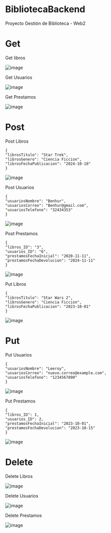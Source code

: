 # BibliotecaBackend
Proyecto Gestión de Biblioteca - Web2

# Get
Get libros

![image](https://github.com/user-attachments/assets/34f57ef3-f658-422f-92ed-203391bdbb91)

Get Usuarios

![image](https://github.com/user-attachments/assets/1b7c0faf-a903-40c5-b4d3-e0782d6ead6c)

Get Prestamos

![image](https://github.com/user-attachments/assets/81409138-6605-4e3a-ae80-0750baa2d940)

# Post

Post Libros

    {
    "librosTitulo": "Star Trek",
    "librosGenero": "Ciencia Ficcion",
    "librosFechaPublicacion": "2024-10-10"
    }
![image](https://github.com/user-attachments/assets/448a115d-64b0-4e87-84c3-0081d17cc873)

Post Usuarios

    {
    "usuariosNombre": "Benhur",
    "usuariosCorreo": "Benhur@gmail.com",
    "usuariosTelefono": "32434353"
    }
![image](https://github.com/user-attachments/assets/7df504ea-4e4a-4365-b032-a509c8cd8a87)

Post Prestamos

    {
    "libros_ID": "3",
    "usuarios_ID": "6",
    "prestamosFechaInicial": "2020-11-11",
    "prestamosFechaDevolucion": "2024-11-11"
    }
![image](https://github.com/user-attachments/assets/def7dddd-18a0-41c5-9bbc-16e0460edd27)

Put Libros

    {
    "librosTitulo": "Star Wars 2",
    "librosGenero": "Ciencia Ficcion",
    "librosFechaPublicacion": "2023-10-01"
    }
![image](https://github.com/user-attachments/assets/b362c768-6238-4221-9659-bf5ec9fca485)

# Put

Put Usuarios

    {
    "usuariosNombre": "Leeroy",
    "usuariosCorreo": "nuevo.correo@example.com",
    "usuariosTelefono": "1234567890"
    }
![image](https://github.com/user-attachments/assets/fd0bbddb-1fdb-4a8e-b01f-9d2325e2f96b)

Put Prestamos

    {
    "libros_ID": 1,
    "usuarios_ID": 2,
    "prestamosFechaInicial": "2023-10-01",
    "prestamosFechaDevolucion": "2023-10-15"
    }
![image](https://github.com/user-attachments/assets/4694d050-7fb0-41a5-8900-61877e344ee2)

# Delete

Delete Libros

![image](https://github.com/user-attachments/assets/1ffe2a24-3e05-4178-b93b-612d46c505fd)

Delete Usuarios

![image](https://github.com/user-attachments/assets/079a0726-fe38-47f8-b7ab-c7f20b45da2a)

Delete Prestamos

![image](https://github.com/user-attachments/assets/16335dd4-8392-451a-8fec-2567f1bcfafa)

